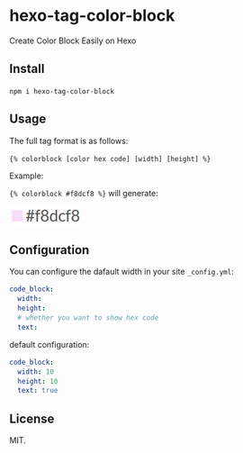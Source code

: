 # hexo-tag-color-block

Create Color Block Easily on Hexo

## Install

`npm i hexo-tag-color-block`

## Usage

The full tag format is as follows:

`{% colorblock [color hex code] [width] [height] %}`

Example:

`{% colorblock #f8dcf8 %}` will generate:

![example of #f8dcf8](example.png)
## Configuration

You can configure the dafault width in your site `_config.yml`:

```yml
code_block:
  width: 
  height:
  # whether you want to show hex code
  text:
```

default configuration:

```yml
code_block:
  width: 10
  height: 10
  text: true
```

## License

MIT.